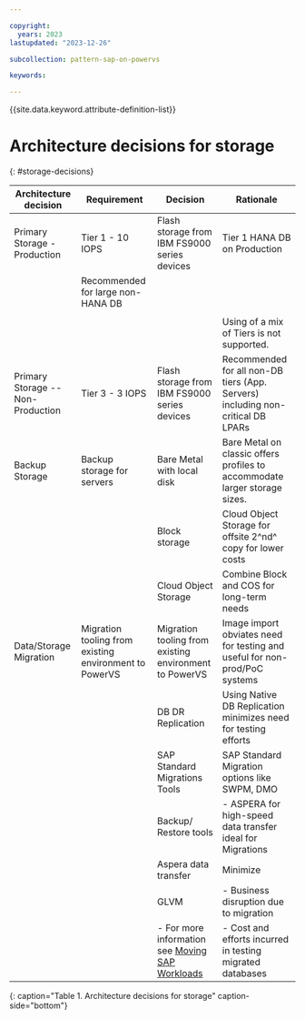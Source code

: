 ```yaml
---

copyright:
  years: 2023
lastupdated: "2023-12-26"

subcollection: pattern-sap-on-powervs

keywords:

---
```


{{site.data.keyword.attribute-definition-list}}

# Architecture decisions for storage
{: #storage-decisions}

| **Architecture decision**         | **Requirement**                                        | **Decision**                                                                                                                                            | **Rationale**      |
|-|-|-|-|
| Primary Storage - Production      | Tier 1 - 10 IOPS                                       | Flash storage from IBM FS9000 series devices                                                                                                             | Tier 1 HANA DB on Production                                                    |                                                                                 |                    |                    |
|                                   | Recommended for large non-HANA DB
|                                   |                                                        |                                                                                                                                                         | | Maximize performance and optimize costs for peak IOPS workload.                 |
|                                   |                                                        |                 |Using of a mix of Tiers is not supported.                                       |
| Primary Storage -- Non-Production | Tier 3 - 3 IOPS                                        | Flash storage from IBM FS9000 series devices                                                                                                             | Recommended for all non-DB tiers (App. Servers) including non-critical DB LPARs |                    |
| Backup Storage                    | Backup storage for servers                             | Bare Metal with local disk                                                                                                                               | Bare Metal on classic offers profiles to accommodate larger storage sizes.
|                                   |                                                        | Block storage                                                                                                                                            |Cloud Object Storage for offsite 2^nd^ copy for lower costs                 |
|                                   |                                                        | Cloud Object Storage                                                                                                                                     | Combine Block and COS for long-term needs                                   |                    |
| Data/Storage Migration            | Migration tooling from existing environment to PowerVS | Migration tooling from existing environment to PowerVS                                                                                               |Image import obviates need for testing and useful for non-prod/PoC systems
|                                   |                                                        |DB DR Replication                                                                                                                                    |Using Native DB Replication minimizes need for testing efforts
|                                   |                                                        |SAP Standard Migrations Tools                                                                                                                        |SAP Standard Migration options like SWPM, DMO
|                                   |                                                        |Backup/ Restore tools                                                                                                                                | -   ASPERA for high-speed data transfer ideal for Migrations
|                                   |                                                        |Aspera data transfer                                                                                                                                 | Minimize
|                                   |                                                        | GLVM                                                                                                                                                 | -   Business disruption due to migration
|                                   |                                                        | -   For more information see [Moving SAP Workloads](https://cloud.ibm.com/docs/sap?topic=sap-faq-moving-sap-workloads#faq-moving-sap-workloads-overview) | -   Cost and efforts incurred in testing migrated databases                     |                    |
{: caption="Table 1. Architecture decisions for storage" caption-side="bottom"}

